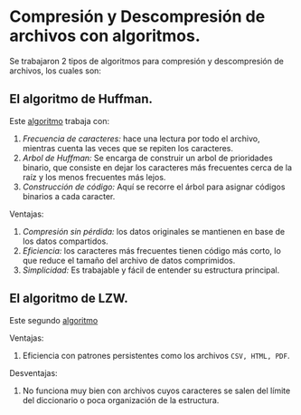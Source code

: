 # Compresión y Descompresión de archivos con algoritmos.

Se trabajaron 2 tipos de algoritmos para compresión y descompresión de archivos, los cuales son:

## El algoritmo de Huffman.
Este [algoritmo](https://github.com/CeyniPBH/callSystem_SO_P1/tree/main/compresion/huffman) trabaja con:
  1. *Frecuencia de caracteres:* hace una lectura por todo el archivo, mientras cuenta las veces que se repiten los caracteres. 
  2. *Arbol de Huffman:* Se encarga de construir un arbol de prioridades binario, que consiste en dejar los caracteres más frecuentes cerca de la raíz y los menos frecuentes más lejos.
  3. *Construcción de código:* Aquí se recorre el árbol para asignar códigos binarios a cada caracter.

Ventajas:  
  1. *Compresión sin pérdida:* los datos originales se mantienen en base de los datos compartidos.
  2. *Eficiencia:* los caracteres más frecuentes tienen código más corto, lo que reduce el tamaño del archivo de datos comprimidos.
  3. *Simplicidad:* Es trabajable y fácil de entender su estructura principal.

## El algoritmo de LZW.
Este segundo [algoritmo](https://github.com/CeyniPBH/callSystem_SO_P1/tree/main/compresion/LZW%20Algorithm) 

Ventajas:
  1. Eficiencia con patrones persistentes como los archivos `CSV, HTML, PDF`.

Desventajas:
  1. No funciona muy bien con archivos cuyos caracteres se salen del límite del diccionario o poca organización de la estructura.
